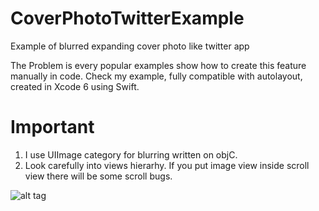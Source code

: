 CoverPhotoTwitterExample
========================

Example of blurred expanding cover photo like twitter app

The Problem is every popular examples show how to create this feature manually in code. Check my example, fully compatible with autolayout, created in Xcode 6 using Swift.

Important
========================
1. I use UIImage category for blurring written on objC.
2. Look carefully into views hierarhy. If you put image view inside scroll view there will be some scroll bugs.

![alt tag](http://m.UploadEdit.com/b038/1407960919189.gif)
